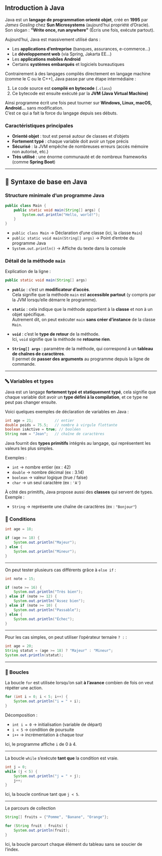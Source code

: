 ## Introduction à Java

Java est un **langage de programmation orienté objet**, créé en **1995** par *James Gosling* chez **Sun Microsystems** (aujourd’hui propriété d’Oracle).  
Son slogan : **"Write once, run anywhere"** (Écris une fois, exécute partout).


Aujourd’hui, Java est massivement utilisé dans :

- Les **applications d’entreprise** (banques, assurances, e-commerce…)
- Le **développement web** (via Spring, Jakarta EE…)
- Les **applications mobiles Android**
- Certains **systèmes embarqués** et logiciels bureautiques

Contrairement à des langages compilés directement en langage machine (comme le C ou le C++), Java passe par une étape intermédiaire :

1. Le code source est **compilé en bytecode** (`.class`)
2. Ce bytecode est ensuite exécuté par la **JVM (Java Virtual Machine)**

Ainsi programme écrit une fois peut tourner sur **Windows, Linux, macOS, Android…** sans modification.  
C’est ce qui a fait la force du langage depuis ses débuts.

### Caractéristiques principales
- **Orienté objet** : tout est pensé autour de classes et d’objets
- **Fortement typé** : chaque variable doit avoir un type précis
- **Sécurisé** : la JVM empêche de nombreuses erreurs (accès mémoire non autorisé, etc.)
- **Très utilisé** : une énorme communauté et de nombreux frameworks (comme **Spring Boot**)

---


## 📝 Syntaxe de base en Java

### Structure minimale d’un programme Java

```java
public class Main {
    public static void main(String[] args) {
        System.out.println("Hello, world!");
    }
}
```

- `public class Main` -> Déclaration d’une classe (ici, la classe `Main`)
- `public static void main(String[] args)` -> Point d’entrée du programme Java
- `System.out.println()` -> Affiche du texte dans la console

### Détail de la méthode `main`

Explication de la ligne :
```java
public static void main(String[] args)
```

- **`public`** : c’est un **modificateur d’accès**.  
  Cela signifie que la méthode `main` est **accessible partout** (y compris par la JVM lorsqu’elle démarre le programme).

- **`static`** : cela indique que la méthode appartient à la **classe** et non à un objet spécifique.  
  Autrement dit, on peut exécuter `main` **sans créer d’instance** de la classe `Main`.

- **`void`** : c’est le **type de retour** de la méthode.  
  Ici, `void` signifie que la méthode ne **retourne rien**.

- **`String[] args`** : paramètre de la méthode, qui correspond à un **tableau de chaînes de caractères**.  
  Il permet de **passer des arguments** au programme depuis la ligne de commande.

---

### 🔤 Variables et types

Java est un langage **fortement typé et statiquement typé**, cela signifie que chaque variable doit avoir un **type défini à la compilation**, et ce type ne peut pas changer ensuite.

Voici quelques exemples de déclaration de variables en Java :

```java
int age = 21;          // entier
double poids = 75.5;   // nombre à virgule flottante
boolean isActive = true; // booléen
String nom = "Jean";   // chaîne de caractères
```

Java fournit des **types primitifs** intégrés au langage, qui représentent les valeurs les plus simples.

Exemples :

- `int` -> nombre entier (ex : 42)
- `double` -> nombre décimal (ex : 3.14)
- `boolean` -> valeur logique (true / false)
- `char` -> un seul caractère (ex : `'A'`)


À côté des primitifs, Java propose aussi des **classes** qui servent de types.  
Exemple :

- `String` -> représente une chaîne de caractères (ex : `"Bonjour"`)


### 🔀 Conditions

```java
int age = 18;

if (age >= 18) {
    System.out.println("Majeur");
} else {
    System.out.println("Mineur");
}
```

---

On peut tester plusieurs cas différents grâce à `else if` :

```java
int note = 15;

if (note >= 16) {
    System.out.println("Très bien");
} else if (note >= 12) {
    System.out.println("Assez bien");
} else if (note >= 10) {
    System.out.println("Passable");
} else {
    System.out.println("Échec");
}
```

---

Pour les cas simples, on peut utiliser l’opérateur ternaire `? :` :

```java
int age = 20;
String statut = (age >= 18) ? "Majeur" : "Mineur";
System.out.println(statut);
```

---

### 🔁 Boucles

La boucle `for` est utilisée lorsqu’on sait **à l’avance** combien de fois on veut répéter une action.

```java
for (int i = 0; i < 5; i++) {
    System.out.println("i = " + i);
}
```

Décomposition :

- `int i = 0` -> initialisation (variable de départ)
- `i < 5` -> condition de poursuite
- `i++` -> incrémentation à chaque tour

Ici, le programme affiche `i` de 0 à 4.

---

La boucle `while` s’exécute **tant que** la condition est vraie.

```java
int j = 0;
while (j < 5) {
    System.out.println("j = " + j);
    j++;
}
```

Ici, la boucle continue tant que `j < 5`.

---

Le parcours de collection

```java
String[] fruits = {"Pomme", "Banane", "Orange"};

for (String fruit : fruits) {
    System.out.println(fruit);
}
```

Ici, la boucle parcourt chaque élément du tableau sans se soucier de l’index.